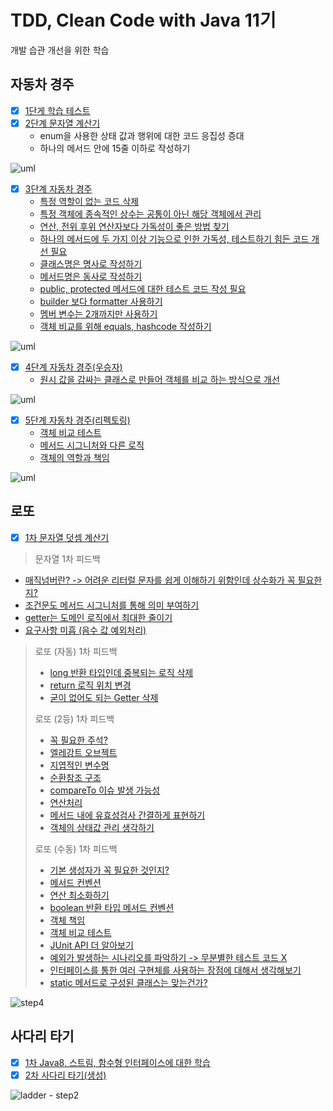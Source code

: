 # TDD, Clean Code with Java 11기

개발 습관 개선을 위한 학습

## 자동차 경주

* [x] [1단게 학습 테스트](https://github.com/next-step/java-racingcar/pull/1847#pullrequestreview-601760737)
* [x] [2단계 문자열 계산기](https://github.com/next-step/java-racingcar/pull/1914#pullrequestreview-605336872)
  * enum을 사용한 상태 값과 행위에 대한 코드 응집성 증대
  * 하나의 메서드 안에 15줄 이하로 작성하기

![uml](.gitbook/assets/Constants.png)

* [x] [3단계 자동차 경주](https://github.com/next-step/java-racingcar/pull/1960#pullrequestreview-607170886)
  * [특정 역할이 없는 코드 삭제](https://github.com/next-step/java-racingcar/pull/1960#discussion_r589048328)
  * [특정 객체에 종속적인 상수는 공통이 아닌 해당 객체에서 관리](https://github.com/next-step/java-racingcar/pull/1960#discussion_r589048600)
  * [연산, 전위 후위 연산자보다 가독성이 좋은 방법 찾기](https://github.com/next-step/java-racingcar/pull/1960#discussion_r589049127)
  * [하나의 메서드에 두 가지 이상 기능으로 인한 가독성, 테스트하기 힘든 코드 개선 필요](https://github.com/next-step/java-racingcar/pull/1960#discussion_r589050223)
  * [클래스명은 명사로 작성하기](https://github.com/next-step/java-racingcar/pull/1960#discussion_r590055725)
  * [메서드명은 동사로 작성하기](https://github.com/next-step/java-racingcar/pull/1960#discussion_r590056162)
  * [public, protected 메서드에 대한 테스트 코드 작성 필요](https://github.com/next-step/java-racingcar/pull/1960#discussion_r590072116)
  * [builder 보다 formatter 사용하기](https://github.com/next-step/java-racingcar/pull/1960#discussion_r590075327)
  * [멤버 변수는 2개까지만 사용하기](https://github.com/next-step/java-racingcar/pull/1960#discussion_r590078081)
  * [객체 비교를 위해 equals, hashcode 작성하기](https://github.com/next-step/java-racingcar/pull/1960#discussion_r590105669)

![uml](.gitbook/assets/RequestRacingGame.png)

* [x] [4단계 자동차 경주\(우승자\)](https://github.com/next-step/java-racingcar/pull/2013)
  * [원시 값을 감싸는 클래스로 만들어 객체를 비교 하는 방식으로 개선](https://github.com/next-step/java-racingcar/pull/2013#pullrequestreview-609736875)

![uml](.gitbook/assets/step4.png)

* [x] [5단계 자동차 경주\(리펙토링\)](https://github.com/next-step/java-racingcar/pull/2037)
  * [객체 비교 테스트](https://github.com/next-step/java-racingcar/pull/2037#discussion_r593197783)
  * [메서드 시그니처와 다른 로직](https://github.com/next-step/java-racingcar/pull/2037#discussion_r593202597)
  * [객체의 역할과 책임](https://github.com/next-step/java-racingcar/pull/2037#discussion_r593203847)

![uml](.gitbook/assets/step5.png)

## 로또

* [x] [1차 문자열 덧셈 계산기](https://github.com/next-step/java-lotto/pull/1242)

> 문자열 1차 피드백

* [매직넘버란? -&gt; 어려운 리터럴 문자를 쉽게 이해하기 위함인데 상수화가 꼭 필요한지?](https://github.com/next-step/java-lotto/pull/1242#discussion_r594298154)
* [조건문도 메서드 시그니처를 통해 의미 부여하기](https://github.com/next-step/java-lotto/pull/1242#discussion_r594304155)
* [getter는 도메인 로직에서 최대한 줄이기](https://github.com/next-step/java-lotto/pull/1242#discussion_r594307685)
* [요구사항 미흡 \(음수 값 예외처리\)](https://github.com/next-step/java-lotto/pull/1242#discussion_r594310922)

> 로또 \(자동\) 1차 피드백
>
> * [long 반환 타입인데 중복되는 로직 삭제](https://github.com/next-step/java-lotto/pull/1255#discussion_r595985358)
> * [return 로직 위치 변경](https://github.com/next-step/java-lotto/pull/1255#discussion_r595986529)
> * [굳이 없어도 되는 Getter 삭제](https://github.com/next-step/java-lotto/pull/1255#discussion_r595990045)
>
> 로또 \(2등\) 1차 피드백
>
> * [꼭 필요한 주석?](https://github.com/next-step/java-lotto/pull/1261#discussion_r596771924)
> * [엘레강트 오브젝트](https://github.com/next-step/java-lotto/pull/1261#discussion_r596800376)
> * [지엽적인 변수명](https://github.com/next-step/java-lotto/pull/1261#discussion_r596801645)
> * [순환참조 구조](https://github.com/next-step/java-lotto/pull/1261#discussion_r596803272)
> * [compareTo 이슈 발생 가능성](https://github.com/next-step/java-lotto/pull/1261#discussion_r596806649)
> * [연산처리](https://github.com/next-step/java-lotto/pull/1261#discussion_r596810848)
> * [메서드 내에 유효성검사 간결하게 표현하기](https://github.com/next-step/java-lotto/pull/1261#discussion_r596825348)
> * [객체의 상태값 관리 생각하기](https://github.com/next-step/java-lotto/pull/1261#discussion_r596829039)
>
> 로또 \(수동\) 1차 피드백
>
> * [기본 생성자가 꼭 필요한 것인지?](https://github.com/next-step/java-lotto/pull/1273#discussion_r598077223)
> * [메서드 컨벤션](https://github.com/next-step/java-lotto/pull/1273#discussion_r598077620)
> * [연산 최소화하기](https://github.com/next-step/java-lotto/pull/1273#discussion_r598077940)
> * [boolean 반환 타입 메서드 컨벤션](https://github.com/next-step/java-lotto/pull/1273#discussion_r598078056)
> * [객체 책임](https://github.com/next-step/java-lotto/pull/1273#discussion_r598078595)
> * [객체 비교 테스트](https://github.com/next-step/java-lotto/pull/1273#discussion_r598078862)
> * [JUnit API 더 알아보기](https://github.com/next-step/java-lotto/pull/1273#discussion_r598078901)
> * [예외가 발생하는 시나리오를 파악하기 -&gt; 무분별한 테스트 코드 X](https://github.com/next-step/java-lotto/pull/1273#discussion_r598079069)
> * [인터페이스를 통한 여러 구현체를 사용하는 장점에 대해서 생각해보기](https://github.com/next-step/java-lotto/pull/1273#discussion_r598079685)
> * [static 메서드로 구성된 클래스는 맞는건가?](https://github.com/next-step/java-lotto/pull/1273#discussion_r598080023)

![step4](.gitbook/assets/lotto-step4.png)

## 사다리 타기

* [x] [1차 Java8, 스트림, 함수형 인터페이스에 대한 학습](https://github.com/next-step/java-ladder/pull/829)
* [x] [2차 사다리 타기\(생성\)](https://github.com/next-step/java-ladder/pull/841)

![ladder - step2](.gitbook/assets/ladder2.png)

